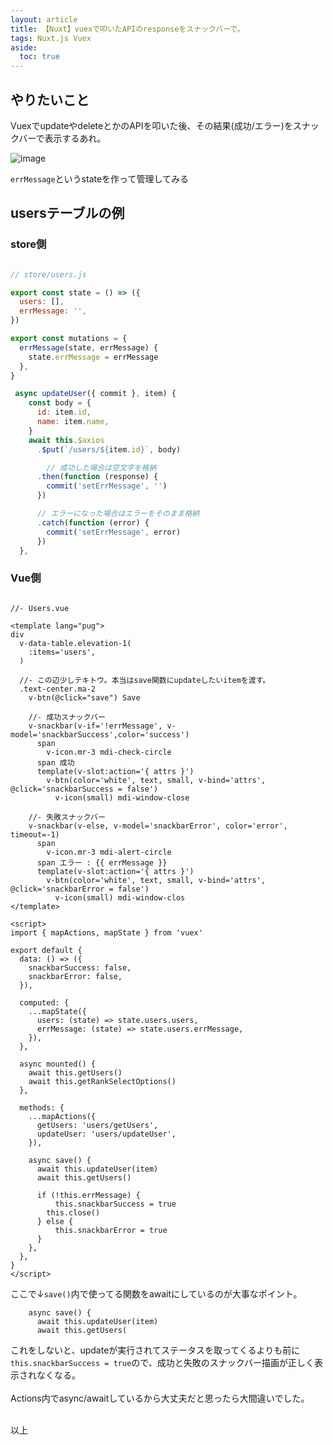 ```yaml
---
layout: article
title: 【Nuxt】vuexで叩いたAPIのresponseをスナックバーで。
tags: Nuxt.js Vuex
aside:
  toc: true
---
```



## やりたいこと
VuexでupdateやdeleteとかのAPIを叩いた後、その結果(成功/エラー)をスナックバーで表示するあれ。

![image](https://user-images.githubusercontent.com/44778704/94774022-f361a400-03f7-11eb-8c32-b32c9b9c43d5.png)

`errMessage`というstateを作って管理してみる

## usersテーブルの例

### store側

```js

// store/users.js

export const state = () => ({
  users: [],
  errMessage: '',
})

export const mutations = {
  errMessage(state, errMessage) {
    state.errMessage = errMessage
  },
}

 async updateUser({ commit }, item) {
    const body = {
      id: item.id,
      name: item.name,
    }
    await this.$axios
      .$put(`/users/${item.id}`, body)

        // 成功した場合は空文字を格納
      .then(function (response) {
        commit('setErrMessage', '')
      })

      // エラーになった場合はエラーをそのまま格納
      .catch(function (error) {
        commit('setErrMessage', error)
      })
  },

```


### Vue側

```pug

//- Users.vue

<template lang="pug">
div
  v-data-table.elevation-1(
    :items='users',
  )

  //- この辺少しテキトウ。本当はsave関数にupdateしたいitemを渡す。
  .text-center.ma-2
    v-btn(@click="save") Save

    //- 成功スナックバー
    v-snackbar(v-if='!errMessage', v-model='snackbarSuccess',color='success')
      span
        v-icon.mr-3 mdi-check-circle
      span 成功
      template(v-slot:action='{ attrs }')
        v-btn(color='white', text, small, v-bind='attrs', @click='snackbarSuccess = false')
          v-icon(small) mdi-window-close

    //- 失敗スナックバー
    v-snackbar(v-else, v-model='snackbarError', color='error', timeout=-1)
      span
        v-icon.mr-3 mdi-alert-circle
      span エラー : {{ errMessage }}
      template(v-slot:action='{ attrs }')
        v-btn(color='white', text, small, v-bind='attrs', @click='snackbarError = false')
          v-icon(small) mdi-window-clos
</template>

<script>
import { mapActions, mapState } from 'vuex'

export default {
  data: () => ({
    snackbarSuccess: false,
    snackbarError: false,
  }),

  computed: {
    ...mapState({
      users: (state) => state.users.users,
      errMessage: (state) => state.users.errMessage,
    }),
  },

  async mounted() {
    await this.getUsers()
    await this.getRankSelectOptions()
  },

  methods: {
    ...mapActions({
      getUsers: 'users/getUsers',
      updateUser: 'users/updateUser',
    }),

    async save() {
      await this.updateUser(item)
      await this.getUsers()

      if (!this.errMessage) {
          this.snackbarSuccess = true
        this.close()
      } else {
          this.snackbarError = true
      }
    },
  },
}
</script>

```


ここで↓`save()`内で使ってる関数をawaitにしているのが大事なポイント。
```
    async save() {
      await this.updateUser(item)
      await this.getUsers(
```
これをしないと、updateが実行されてステータスを取ってくるよりも前に`this.snackbarSuccess = true`ので、成功と失敗のスナックバー描画が正しく表示されなくなる。
<br/><br/>
Actions内でasync/awaitしているから大丈夫だと思ったら大間違いでした。
<br/><br/>

以上
